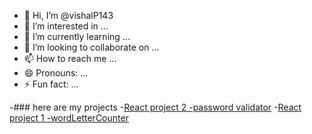 - 👋 Hi, I’m @vishalP143
- 👀 I’m interested in ...
- 🌱 I’m currently learning ...
- 💞️ I’m looking to collaborate on ...
- 📫 How to reach me ...
- 😄 Pronouns: ...
- ⚡ Fun fact: ...

-### here are my projects
-[React project 2 -password validator](https://github.com/vishalP143/reactProjects1/tree/main/password-validator)
-[React project 1 -wordLetterCounter](https://github.com/vishalP143/reactProjects1/tree/main/word-letter-counter)

<!---
vishalP143/vishalP143 is a ✨ special ✨ repository because its `README.md` (this file) appears on your GitHub profile.
You can click the Preview link to take a look at your changes.
--->
